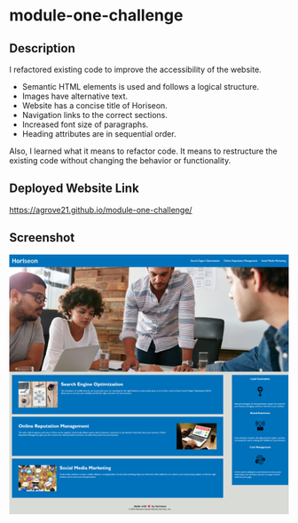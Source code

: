 # module-one-challenge

## Description
I refactored existing code to improve the accessibility of the website.
-   Semantic HTML elements is used and follows a logical structure.
-   Images have alternative text.
-   Website has a concise title of Horiseon.
-   Navigation links to the correct sections. 
-   Increased font size of paragraphs.
-   Heading attributes are in sequential order.

Also, I learned what it means to refactor code. It means to restructure the existing code without changing the behavior or functionality.

## Deployed Website Link
https://agrove21.github.io/module-one-challenge/


## Screenshot
<img src="assets\images\agrove21.github.io_module-one-challenge_ - Copy.png" width="800px">
